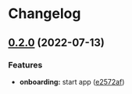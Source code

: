 # Changelog

## [0.2.0](https://github.com/julianomcl/monorepo-release-please/compare/onboarding-v0.1.0...onboarding-v0.2.0) (2022-07-13)


### Features

* **onboarding:** start app ([e2572af](https://github.com/julianomcl/monorepo-release-please/commit/e2572af9f0e1c85adb7eb00d948fc71979acd39f))
